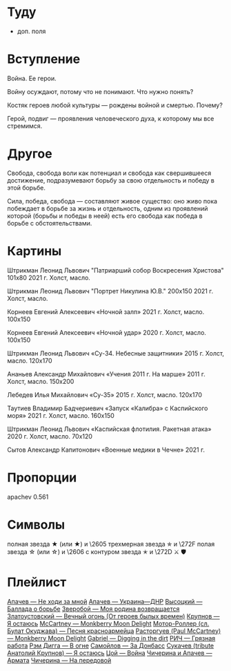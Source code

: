 # Туду

- доп. поля

# Вступление

Война. Ее герои.

Войну осуждают, потому что не понимают. Что нужно понять?

Костяк героев любой культуры — рождены войной и смертью. Почему?

Герой, подвиг — проявления человеческого духа, к которому мы все стремимся.


# Другое

Свобода, свобода воли как потенциал и свобода как свершившееся достижение, подразумевают борьбу за свою отдельность и победу в этой борьбе.

Сила, победа, свобода — составляют живое существо: оно живо пока побеждает в борьбе за жизнь и отдельность, одним из проявлений которой (борьбы и победы в неей) есть его свобода как победа в борьбе с обстоятельствами.


# Картины

Штрикман Леонид Львович "Патриарший собор Воскресения Христова" 101х80
2021 г. Холст, масло.

Штрикман Леонид Львович "Портрет Никулина Ю.В." 200х150
2021 г. Холст, масло.

Корнеев Евгений Алексеевич «Ночной залп»
2021 г. Холст, масло. 100х150

Корнеев Евгений Алексеевич «Ночной удар»
2020 г. Холст, масло. 100х150

Штрикман Леонид Львович
«Су-34. Небесные защитники»
2015 г. Холст, масло. 120х170

Ананьев Александр Михайлович
«Учения 2011 г. На марше»
2011 г. Холст, масло. 150х200

Лебедев Илья Михайлович
«Су-35»
2015 г. Холст, масло. 120х170

Таутиев Владимир Бадчериевич
«Запуск «Калибра» с Каспийского моря»
2021 г. Холст, масло. 160х150

Штрикман Леонид Львович
«Каспийская флотилия. Ракетная атака»
2020 г. Холст, масло. 70х120

Сытов Александр Капитонович
«Военные медики в Чечне»
2021 г.

# Пропорции

apachev 0.561

# Символы

полная звезда &#9733; (или &starf;) и \2605
трехмерная звезда &#10031; и \272F
полая звезда &#9734; (или &star;) и \2606
с контуром звезда &#10029; и \272D
⚔️ 🛡️

# Плейлист

[Апачев — Не ходи за мной](apachev--do-not-follow-me.mp3)
[Апачев — Украина—ДНР](apachev--ukraine-dnr.mp3)
[Высоцкий — Баллада о борьбе](vysotsky--ballad-for-fight.mp3)
[Зверобой — Моя родина возвращается](zveroboy--my-motherland-coming-back.mp3)
[Златоустовский — Вечный огонь (От героев былых времен)](zlatoustovsky--heroes-of-the-past.mp3)
[Крупнов — Я остаюсь](krupnov--i-stay.mp3)
[McCartney — Monkberry Moon Delight](maccartney--monkberry-moon-delight.mp3)
[Мотор-Роллер (сл. Булат Окуджава) — Песня красноармейца](motor-roller--song-of-red-army-soldier.mp3)
[Расторгуев (Paul McCartney) — Monkberry Moon Delight](rastorguev--monkberry-moon-delight.mp3)
[Gabriel — Digging in the dirt](gabriel--digging-in-the-dirt.mp3)
[РИЧ — Грязная работа](rich--dirty-work.mp3)
[Рэм Дигга — В огне](digga--on-fire.mp3)
[Самойлов — За Донбасс](smoylov--for-donbass.mp3)
[Сукачев (tribute Анатолий Крупнов) — Я остаюсь](sukachev--i-stay.mp3)
[Цой — Война](tsoy--war.mp3)
[Чичерина и Апачев — Армата](chicherina-apachev--armata.mp3)
[Чичерина — На передовой](chicherina--on-frontline.mp3)